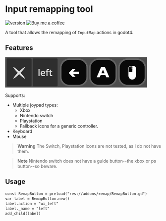 # Input remapping tool

[![version](https://img.shields.io/badge/4.x-blue?logo=godot-engine&logoColor=white&label=godot&style=for-the-badge)](https://godotengine.org "Made with godot")
<a href='https://ko-fi.com/bendn' title='Buy me a coffee' target='_blank'><img height='28' src='https://storage.ko-fi.com/cdn/brandasset/kofi_button_red.png' alt='Buy me a coffee'> </a>

A tool that allows the remapping of `InputMap` actions in godot4.

## Features

[![image](https://raw.githubusercontent.com/bend-n/remap/main/.github/screen.png)](_blank "Some themage required")

Supports:

- Multiple joypad types:
  - Xbox
  - Nintendo switch
  - Playstation
  - Fallback icons for a generic controller.
- Keyboard
- Mouse

> **Warning** The Switch, Playstation icons are not tested, as I do not have them.

> **Note** Nintendo switch does not have a guide button--the xbox or ps button--so beware.

## Usage

```gdscript
const RemapButton = preload("res://addons/remap/RemapButton.gd")
var label = RemapButton.new()
label.action = "ui_left"
label._name = "left"
add_child(label)
```
